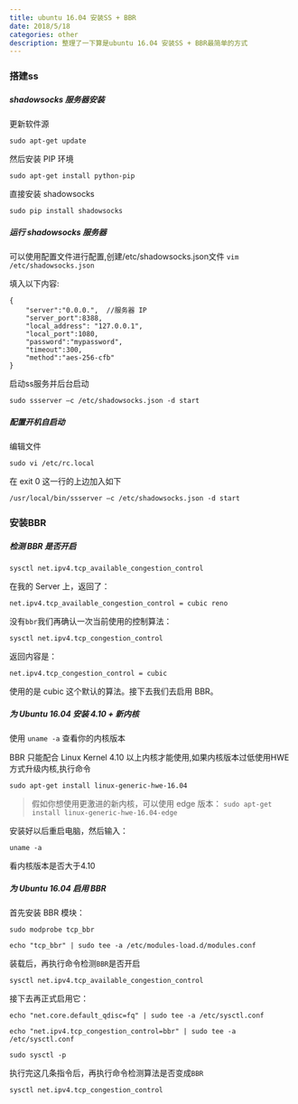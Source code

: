 ```yaml
---
title: ubuntu 16.04 安装SS + BBR
date: 2018/5/18
categories: other
description: 整理了一下算是ubuntu 16.04 安装SS + BBR最简单的方式
---
```


### 搭建ss

##### shadowsocks 服务器安装
更新软件源

`sudo apt-get update`

然后安装 PIP 环境

`sudo apt-get install python-pip`

直接安装 shadowsocks

`sudo pip install shadowsocks`

##### 运行 shadowsocks 服务器

可以使用配置文件进行配置,创建/etc/shadowsocks.json文件
`vim /etc/shadowsocks.json`

填入以下内容:

```shell
{
    "server":"0.0.0.",  //服务器 IP
    "server_port":8388,
    "local_address": "127.0.0.1",
    "local_port":1080,
    "password":"mypassword",
    "timeout":300,
    "method":"aes-256-cfb"
}
```

启动ss服务并后台启动

`sudo ssserver –c /etc/shadowsocks.json -d start`

##### 配置开机自启动

编辑文件

`sudo vi /etc/rc.local`

在 exit 0 这一行的上边加入如下

`/usr/local/bin/ssserver –c /etc/shadowsocks.json -d start`


### 安装BBR

##### 检测 BBR 是否开启
`sysctl net.ipv4.tcp_available_congestion_control`

在我的 Server 上，返回了：

`net.ipv4.tcp_available_congestion_control = cubic reno`

没有`bbr`我们再确认一次当前使用的控制算法：

`sysctl net.ipv4.tcp_congestion_control`

返回内容是：

`net.ipv4.tcp_congestion_control = cubic`

使用的是 cubic 这个默认的算法。接下去我们去启用 BBR。

##### 为 Ubuntu 16.04 安装 4.10 + 新内核
使用 `uname -a` 查看你的内核版本

BBR 只能配合 Linux Kernel 4.10 以上内核才能使用,如果内核版本过低使用HWE方式升级内核,执行命令

`sudo apt-get install linux-generic-hwe-16.04`

> 假如你想使用更激进的新内核，可以使用 edge 版本：
> `sudo apt-get install linux-generic-hwe-16.04-edge`

安装好以后重启电脑，然后输入：

`uname -a`

看内核版本是否大于4.10

##### 为 Ubuntu 16.04 启用 BBR
首先安装 BBR 模块：

`sudo modprobe tcp_bbr`

`echo "tcp_bbr" | sudo tee -a /etc/modules-load.d/modules.conf`

装载后，再执行命令检测`BBR`是否开启 

`sysctl net.ipv4.tcp_available_congestion_control`


接下去再正式启用它：

`echo "net.core.default_qdisc=fq" | sudo tee -a /etc/sysctl.conf`

`echo "net.ipv4.tcp_congestion_control=bbr" | sudo tee -a /etc/sysctl.conf`

`sudo sysctl -p`

执行完这几条指令后，再执行命令检测算法是否变成`BBR` 

`sysctl net.ipv4.tcp_congestion_control` 
